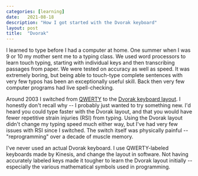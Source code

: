```yaml
---
categories: [learning]
date:   2021-08-18
description: "How I got started with the Dvorak keyboard"
layout: post
title:  "Dvorak"
---
```


I learned to type before I had a computer at home. One summer when I was 9 or 10 my mother sent me to a typing class. We used word processors to learn touch typing, starting with individual keys and then transcribing passages from paper. We were tested on accuracy as well as speed. It was extremely boring, but being able to touch-type complete sentences with very few typos has been an exceptionally useful skill. Back then very few computer programs had live spell-checking.

Around 2003 I switched from [QWERTY](https://en.wikipedia.org/wiki/QWERTY) to the [Dvorak keyboard layout](https://en.wikipedia.org/wiki/Dvorak_keyboard_layout). I honestly don't recall why -- I probably just wanted to try something new. I'd heard you could type faster with the Dvorak layout, and that you would have fewer repetitive strain injuries (RSI) from typing. Using the Dvorak layout didn't change my typing speed much either way, but I've had very few issues with RSI since I switched. The switch itself was physically painful -- "reprogramming" over a decade of muscle memory.

I've never used an actual Dvorak keyboard. I use QWERTY-labeled keyboards made by Kinesis, and change the layout in software. Not having accurately labeled keys made it tougher to learn the Dvorak layout initially -- especially the various mathematical symbols used in programming.
